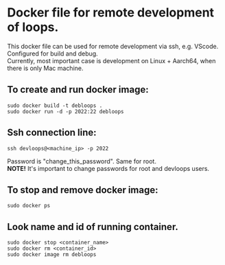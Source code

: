 # Docker file for remote development of loops. 

This docker file can be used for remote development via ssh, e.g. VScode.<br>
Configured for build and debug.<br>
Currently, most important case is development on Linux + Aarch64, when there is only Mac machine.<br>

## To create and run docker image:<br>
```
sudo docker build -t debloops .
sudo docker run -d -p 2022:22 debloops
```
## Ssh connection line:<br>
```
ssh devloops@<machine_ip> -p 2022
```
Password is "change_this_password". Same for root.<br>
**NOTE!** It's important to change passwords for root and devloops users.<br>

## To stop and remove docker image:<br>
```
sudo docker ps
```
## Look name and id of running container.<br>
```
sudo docker stop <container_name>
sudo docker rm <container_id>
sudo docker image rm debloops
```